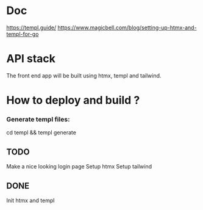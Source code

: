 # Doc
https://templ.guide/
https://www.magicbell.com/blog/setting-up-htmx-and-templ-for-go

# API stack
The front end app will be built using htmx, templ and tailwind.

# How to deploy and build ?
### Generate templ files:
cd templ && templ generate

## TODO
Make a nice looking login page
Setup htmx
Setup tailwind

## DONE
Init htmx and templ